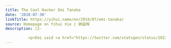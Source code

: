 ```yaml
---
title: The Cool Hacker Emi Tanaka
date: '2018-07-30'
linkTitle: https://yihui.name/en/2018/07/emi-tanaka/
source: Homepage on Yihui Xie | 谢益辉
description: |2-

          <p>Emi said <a href="https://twitter.com/statsgen/status/1023118510745038848">it was heck of a praise</a> when I said Earo was a very impressive hacker. Well, the fact is that, honestly speaking, I have been actually impressed many more times by Emi, which is probably because Earo is a relatively low-key hacker, and I have seen a lot of cool things Emi posted on Twitter this year. If I were to write a full post about them, it would probably take me two whole days. Below is a one-hour at
---
```


